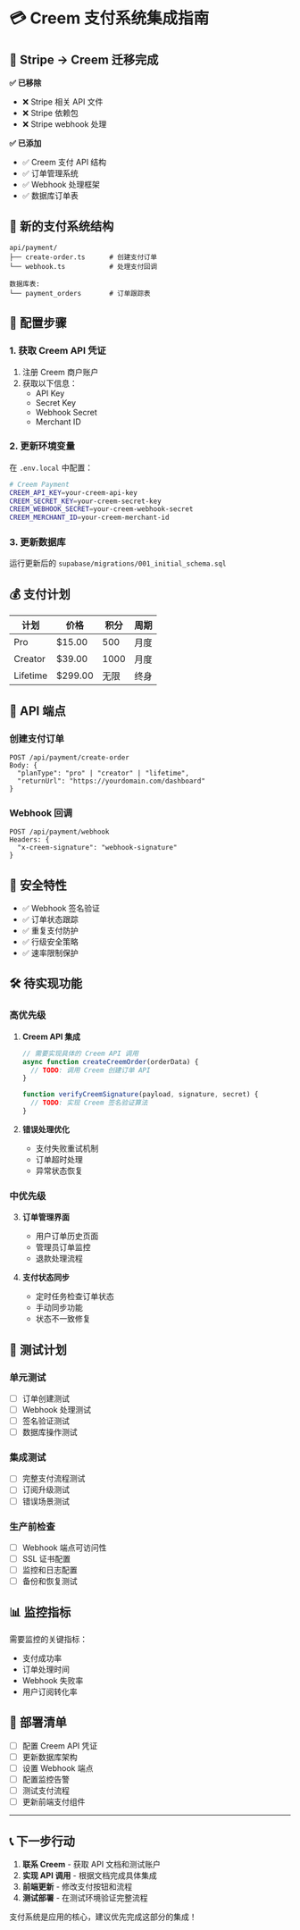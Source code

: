 # 💳 Creem 支付系统集成指南

## 🔄 Stripe → Creem 迁移完成

**✅ 已移除**
- ❌ Stripe 相关 API 文件
- ❌ Stripe 依赖包
- ❌ Stripe webhook 处理

**✅ 已添加**
- ✅ Creem 支付 API 结构
- ✅ 订单管理系统
- ✅ Webhook 处理框架
- ✅ 数据库订单表

## 📁 新的支付系统结构

```
api/payment/
├── create-order.ts      # 创建支付订单
└── webhook.ts           # 处理支付回调

数据库表:
└── payment_orders       # 订单跟踪表
```

## 🔧 配置步骤

### 1. 获取 Creem API 凭证
1. 注册 Creem 商户账户
2. 获取以下信息：
   - API Key
   - Secret Key  
   - Webhook Secret
   - Merchant ID

### 2. 更新环境变量
在 `.env.local` 中配置：

```bash
# Creem Payment
CREEM_API_KEY=your-creem-api-key
CREEM_SECRET_KEY=your-creem-secret-key
CREEM_WEBHOOK_SECRET=your-creem-webhook-secret
CREEM_MERCHANT_ID=your-creem-merchant-id
```

### 3. 更新数据库
运行更新后的 `supabase/migrations/001_initial_schema.sql`

## 💰 支付计划

| 计划 | 价格 | 积分 | 周期 |
|------|------|------|------|
| Pro | $15.00 | 500 | 月度 |
| Creator | $39.00 | 1000 | 月度 |
| Lifetime | $299.00 | 无限 | 终身 |

## 🔌 API 端点

### 创建支付订单
```
POST /api/payment/create-order
Body: {
  "planType": "pro" | "creator" | "lifetime",
  "returnUrl": "https://yourdomain.com/dashboard"
}
```

### Webhook 回调
```
POST /api/payment/webhook
Headers: {
  "x-creem-signature": "webhook-signature"
}
```

## 🔐 安全特性

- ✅ Webhook 签名验证
- ✅ 订单状态跟踪
- ✅ 重复支付防护
- ✅ 行级安全策略
- ✅ 速率限制保护

## 🛠️ 待实现功能

### 高优先级
1. **Creem API 集成**
   ```typescript
   // 需要实现具体的 Creem API 调用
   async function createCreemOrder(orderData) {
     // TODO: 调用 Creem 创建订单 API
   }
   
   function verifyCreemSignature(payload, signature, secret) {
     // TODO: 实现 Creem 签名验证算法
   }
   ```

2. **错误处理优化**
   - 支付失败重试机制
   - 订单超时处理
   - 异常状态恢复

### 中优先级
3. **订单管理界面**
   - 用户订单历史页面
   - 管理员订单监控
   - 退款处理流程

4. **支付状态同步**
   - 定时任务检查订单状态
   - 手动同步功能
   - 状态不一致修复

## 🧪 测试计划

### 单元测试
- [ ] 订单创建测试
- [ ] Webhook 处理测试
- [ ] 签名验证测试
- [ ] 数据库操作测试

### 集成测试
- [ ] 完整支付流程测试
- [ ] 订阅升级测试
- [ ] 错误场景测试

### 生产前检查
- [ ] Webhook 端点可访问性
- [ ] SSL 证书配置
- [ ] 监控和日志配置
- [ ] 备份和恢复测试

## 📊 监控指标

需要监控的关键指标：
- 支付成功率
- 订单处理时间
- Webhook 失败率
- 用户订阅转化率

## 🚀 部署清单

- [ ] 配置 Creem API 凭证
- [ ] 更新数据库架构
- [ ] 设置 Webhook 端点
- [ ] 配置监控告警
- [ ] 测试支付流程
- [ ] 更新前端支付组件

---

## 📞 下一步行动

1. **联系 Creem** - 获取 API 文档和测试账户
2. **实现 API 调用** - 根据文档完成具体集成
3. **前端更新** - 修改支付按钮和流程
4. **测试部署** - 在测试环境验证完整流程

支付系统是应用的核心，建议优先完成这部分的集成！